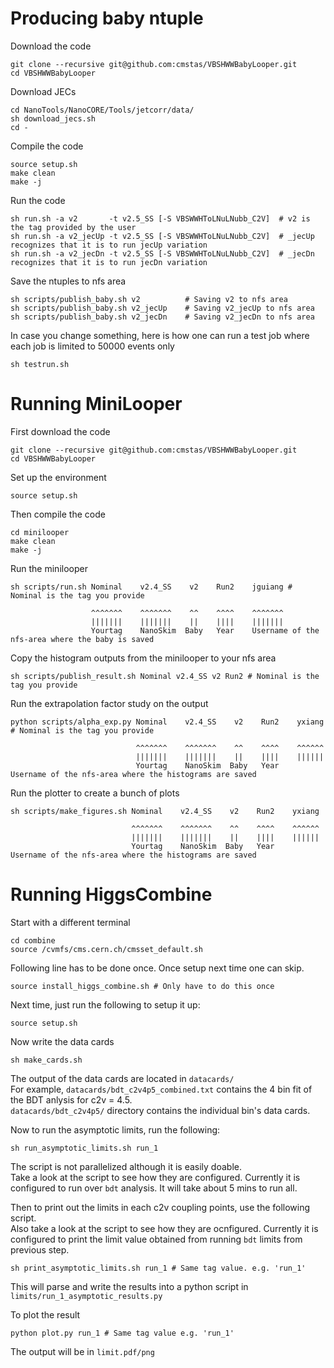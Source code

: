 # Producing baby ntuple

Download the code

    git clone --recursive git@github.com:cmstas/VBSHWWBabyLooper.git
    cd VBSHWWBabyLooper

Download JECs

    cd NanoTools/NanoCORE/Tools/jetcorr/data/
    sh download_jecs.sh
    cd -

Compile the code

    source setup.sh
    make clean
    make -j

Run the code

    sh run.sh -a v2       -t v2.5_SS [-S VBSWWHToLNuLNubb_C2V]  # v2 is the tag provided by the user
    sh run.sh -a v2_jecUp -t v2.5_SS [-S VBSWWHToLNuLNubb_C2V]  # _jecUp recognizes that it is to run jecUp variation
    sh run.sh -a v2_jecDn -t v2.5_SS [-S VBSWWHToLNuLNubb_C2V]  # _jecDn recognizes that it is to run jecDn variation

Save the ntuples to nfs area

    sh scripts/publish_baby.sh v2          # Saving v2 to nfs area
    sh scripts/publish_baby.sh v2_jecUp    # Saving v2_jecUp to nfs area
    sh scripts/publish_baby.sh v2_jecDn    # Saving v2_jecDn to nfs area

In case you change something, here is how one can run a test job where each job is limited to 50000 events only

    sh testrun.sh

# Running MiniLooper

First download the code

    git clone --recursive git@github.com:cmstas/VBSHWWBabyLooper.git
    cd VBSHWWBabyLooper

Set up the environment

    source setup.sh

Then compile the code

    cd minilooper
    make clean
    make -j

Run the minilooper

    sh scripts/run.sh Nominal    v2.4_SS    v2    Run2    jguiang # Nominal is the tag you provide

                      ^^^^^^^    ^^^^^^^    ^^    ^^^^    ^^^^^^^
                      |||||||    |||||||    ||    ||||    |||||||
                      Yourtag    NanoSkim  Baby   Year    Username of the nfs-area where the baby is saved

Copy the histogram outputs from the minilooper to your nfs area

    sh scripts/publish_result.sh Nominal v2.4_SS v2 Run2 # Nominal is the tag you provide

Run the extrapolation factor study on the output

    python scripts/alpha_exp.py Nominal    v2.4_SS    v2    Run2    yxiang  # Nominal is the tag you provide

                                ^^^^^^^    ^^^^^^^    ^^    ^^^^    ^^^^^^
                                |||||||    |||||||    ||    ||||    ||||||
                                Yourtag    NanoSkim  Baby   Year    Username of the nfs-area where the histograms are saved

Run the plotter to create a bunch of plots

    sh scripts/make_figures.sh Nominal    v2.4_SS    v2    Run2    yxiang   

                               ^^^^^^^    ^^^^^^^    ^^    ^^^^    ^^^^^^
                               |||||||    |||||||    ||    ||||    ||||||
                               Yourtag    NanoSkim  Baby   Year    Username of the nfs-area where the histograms are saved

# Running HiggsCombine

Start with a different terminal

    cd combine
    source /cvmfs/cms.cern.ch/cmsset_default.sh

Following line has to be done once. Once setup next time one can skip. 

    source install_higgs_combine.sh # Only have to do this once

Next time, just run the following to setup it up:

    source setup.sh

Now write the data cards

    sh make_cards.sh

The output of the data cards are located in ```datacards/```  
For example, ```datacards/bdt_c2v4p5_combined.txt``` contains the 4 bin fit of the BDT anlysis for c2v = 4.5.  
```datacards/bdt_c2v4p5/``` directory contains the individual bin's data cards.  

Now to run the asymptotic limits, run the following:

    sh run_asymptotic_limits.sh run_1

The script is not parallelized although it is easily doable.  
Take a look at the script to see how they are configured.
Currently it is configured to run over ```bdt``` analysis.
It will take about 5 mins to run all.  

Then to print out the limits in each c2v coupling points, use the following script.  
Also take a look at the script to see how they are ocnfigured.
Currently it is configured to print the limit value obtained from running ```bdt``` limits from previous step.

    sh print_asymptotic_limits.sh run_1 # Same tag value. e.g. 'run_1'

This will parse and write the results into a python script in ```limits/run_1_asymptotic_results.py```

To plot the result

    python plot.py run_1 # Same tag value e.g. 'run_1'

The output will be in ```limit.pdf/png```






